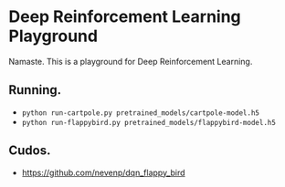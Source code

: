 # Deep Reinforcement Learning Playground

Namaste. This is a playground for Deep Reinforcement Learning.

## Running.

- `python run-cartpole.py pretrained_models/cartpole-model.h5`
- `python run-flappybird.py pretrained_models/flappybird-model.h5`

## Cudos.

- https://github.com/nevenp/dqn_flappy_bird
